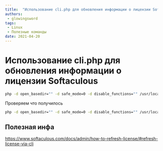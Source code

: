 ```yaml
---
title:  "Использование cli.php для обновления информации о лицензии Softaculous"
authors: 
 - glowingsword
tags:
 - Linux
 - Полезные команды
date: 2021-04-20
---
```


# Использование cli.php для обновления информации о лицензии Softaculous

```bash
php -d open_basedir="" -d safe_mode=0 -d disable_functions="" /usr/local/softaculous/cli.php --refresh-license
```
Проверяем что получилось

```bash
php -d open_basedir="" -d safe_mode=0 -d disable_functions="" /usr/local/softaculous/cli.php -l
```
## Полезная инфа
https://www.softaculous.com/docs/admin/how-to-refresh-license/#refresh-license-via-cli